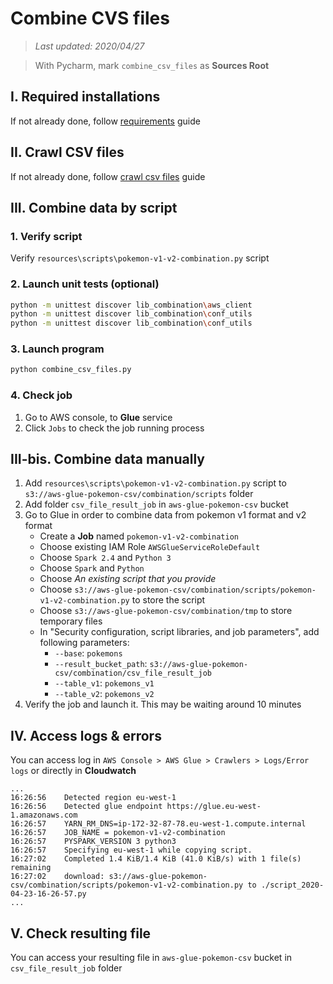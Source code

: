# Combine CVS files

> *Last updated: 2020/04/27*

> With Pycharm, mark `combine_csv_files` as **Sources Root**

## I. Required installations
If not already done, follow [requirements](../requirements.md) guide

## II. Crawl CSV files
If not already done, follow [crawl csv files](../crawl_csv_files/README.md) guide

## III. Combine data by script

### 1. Verify script
Verify `resources\scripts\pokemon-v1-v2-combination.py` script

### 2. Launch unit tests (optional)
```sh
python -m unittest discover lib_combination\aws_client
python -m unittest discover lib_combination\conf_utils
python -m unittest discover lib_combination\conf_utils
```

### 3. Launch program
```sh
python combine_csv_files.py
```

### 4. Check job
1. Go to AWS console, to **Glue** service
2. Click `Jobs` to check the job running process

## III-bis. Combine data manually
1. Add `resources\scripts\pokemon-v1-v2-combination.py` script to `s3://aws-glue-pokemon-csv/combination/scripts` folder
2. Add folder `csv_file_result_job` in `aws-glue-pokemon-csv` bucket
3. Go to Glue in order to combine data from pokemon v1 format and v2 format 
    - Create a **Job** named `pokemon-v1-v2-combination`
    - Choose existing IAM Role `AWSGlueServiceRoleDefault`
    - Choose `Spark 2.4` and `Python 3`
    - Choose `Spark` and `Python`
    - Choose *An existing script that you provide*
    - Choose `s3://aws-glue-pokemon-csv/combination/scripts/pokemon-v1-v2-combination.py` to store the script
    - Choose `s3://aws-glue-pokemon-csv/combination/tmp` to store temporary files
    - In "Security configuration, script libraries, and job parameters", add following parameters:
        - `--base`: `pokemons`
        - `--result_bucket_path`: `s3://aws-glue-pokemon-csv/combination/csv_file_result_job`
        - `--table_v1`: `pokemons_v1`
        - `--table_v2`: `pokemons_v2`
4. Verify the job and launch it. This may be waiting around 10 minutes

## IV. Access logs & errors
You can access log in `AWS Console > AWS Glue > Crawlers > Logs/Error logs` or directly in **Cloudwatch**

```
...
16:26:56    Detected region eu-west-1
16:26:56    Detected glue endpoint https://glue.eu-west-1.amazonaws.com
16:26:57    YARN_RM_DNS=ip-172-32-87-78.eu-west-1.compute.internal
16:26:57    JOB_NAME = pokemon-v1-v2-combination
16:26:57    PYSPARK_VERSION 3 python3
16:26:57    Specifying eu-west-1 while copying script.
16:27:02    Completed 1.4 KiB/1.4 KiB (41.0 KiB/s) with 1 file(s) remaining
16:27:02    download: s3://aws-glue-pokemon-csv/combination/scripts/pokemon-v1-v2-combination.py to ./script_2020-04-23-16-26-57.py
...
```

## V. Check resulting file
You can access your resulting file in `aws-glue-pokemon-csv` bucket in `csv_file_result_job` folder